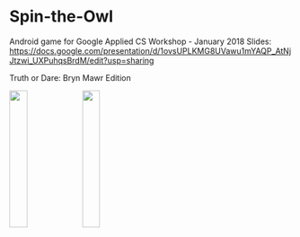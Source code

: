 # Spin-the-Owl
Android game for Google Applied CS Workshop - January 2018
Slides: https://docs.google.com/presentation/d/1ovsUPLKMG8UVawu1mYAQP_AtNjJtzwi_UXPuhqsBrdM/edit?usp=sharing

Truth or Dare: Bryn Mawr Edition


<img src="https://github.com/dinhkellie/Spin-the-Owl/blob/master/Spin_Owl.png" width="25%" height="25%">
<img src="https://github.com/dinhkellie/Spin-the-Owl/blob/master/Spin_Truth.png" width="25%" height="25%">



